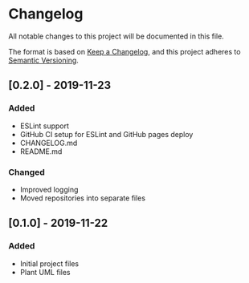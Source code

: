 # Changelog
All notable changes to this project will be documented in this file.

The format is based on [Keep a Changelog](https://keepachangelog.com/en/1.0.0/),
and this project adheres to [Semantic Versioning](https://semver.org/spec/v2.0.0.html).

## [0.2.0] - 2019-11-23
### Added
- ESLint support
- GitHub CI setup for ESLint and GitHub pages deploy
- CHANGELOG.md
- README.md

### Changed
- Improved logging
- Moved repositories into separate files

## [0.1.0] - 2019-11-22
### Added
- Initial project files
- Plant UML files
